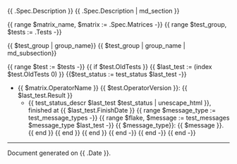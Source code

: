 
{{ .Spec.Description }}
{{ .Spec.Description | md_section }}

{{ range $matrix_name, $matrix := .Spec.Matrices -}}
{{ range $test_group, $tests := .Tests -}}

{{ $test_group | group_name}}
{{ $test_group | group_name | md_subsection}}

{{ range $test := $tests -}}
{{ if $test.OldTests }}
{{ $last_test := (index $test.OldTests 0) }}
{{$test_status := test_status $last_test -}}

* {{ $matrix.OperatorName }} {{ $test.OperatorVersion }}: {{ $last_test.Result }}
  - {{ test_status_descr $last_test $test_status | unescape_html }}, finished at {{ $last_test.FinishDate }}
{{ range $message_type := test_message_types -}}
{{ range $flake, $message := test_messages $message_type $last_test -}}
{{ $message_type}}: {{ $message }}.
{{ end }}
{{ end }}
{{ end }}
{{ end -}}
{{ end -}}
{{ end -}}
---
Document generated on {{ .Date }}.
